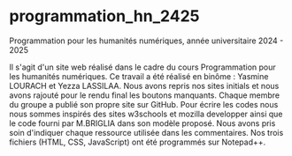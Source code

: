 # programmation_hn_2425
Programmation pour les humanités numériques, année universitaire 2024 - 2025

Il s'agit d'un site web réalisé dans le cadre du cours Programmation pour les humanités numériques. 
Ce travail a été réalisé en binôme : Yasmine LOURACH et Yezza LASSILAA.
Nous avons repris nos sites initials et nous avons rajouté pour le rendu final les boutons manquants.
Chaque membre du groupe a publié son propre site sur GitHub. 
Pour écrire les codes nous nous sommes inspirés des sites w3schools et mozilla developper ainsi que le code fourni par M.BRIGLIA dans son modèle proposé. 
Nous avons pris soin d'indiquer chaque ressource utilisée dans les commentaires. 
Nos trois fichiers (HTML, CSS, JavaScript) ont été programmés sur Notepad++. 
